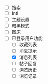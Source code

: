 - [ ] 搜索
- [ ] Intl
- [ ] 主题设置
- [ ] 暗黑模式
- [ ] 图床
- [ ] 已登录用户功能
  - [ ] 收藏列表
  - [ ] 消息提示
  - [x] 消息列表
  - [ ] 帖子回复
  - [ ] 浏览历史
  - [ ] 浏览记录
